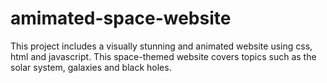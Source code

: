 # amimated-space-website
 This project includes a visually stunning and animated website using css, html and javascript. This space-themed website covers topics such as the solar system, galaxies and black holes.
